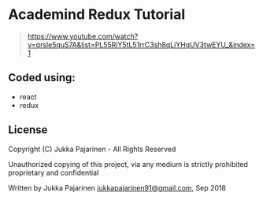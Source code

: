 # Academind Redux Tutorial

> https://www.youtube.com/watch?v=qrsle5quS7A&list=PL55RiY5tL51rrC3sh8qLiYHqUV3twEYU_&index=1

## Coded using:

* react
* redux

## License

Copyright (C) Jukka Pajarinen - All Rights Reserved

Unauthorized copying of this project, via any medium is strictly prohibited proprietary and confidential

Written by Jukka Pajarinen <jukkapajarinen91@gmail.com>, Sep 2018
